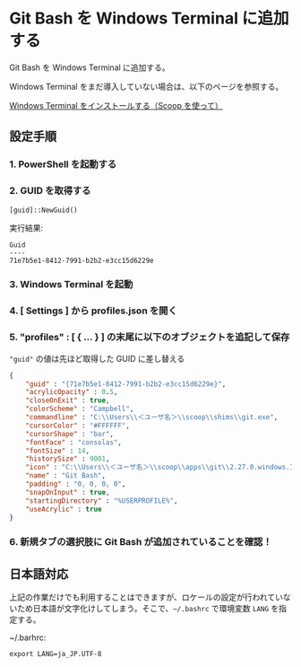 # Git Bash を Windows Terminal に追加する
Git Bash を Windows Terminal に追加する。

Windows Terminal をまだ導入していない場合は、以下のページを参照する。

[Windows Terminal をインストールする（Scoop を使って）](https://github.com/fs5013-furi-sutao/explain.how_to_install_windows_terminal.with_scoop)

## 設定手順
### 1. PowerShell を起動する

### 2. GUID を取得する
```console
[guid]::NewGuid()
```
実行結果: 
```
Guid
----
71e7b5e1-8412-7991-b2b2-e3cc15d6229e
```

### 3. Windows Terminal を起動

### 4. [ Settings ] から profiles.json を開く

### 5. "profiles" : [ { ... } ] の末尾に以下のオブジェクトを追記して保存
`"guid"` の値は先ほど取得した GUID に差し替える

```json
{
    "guid" : "{71e7b5e1-8412-7991-b2b2-e3cc15d6229e}",
    "acrylicOpacity" : 0.5,
    "closeOnExit" : true,
    "colorScheme" : "Campbell",
    "commandline" : "C:\\Users\\＜ユーザ名＞\\scoop\\shims\\git.exe",
    "cursorColor" : "#FFFFFF",
    "cursorShape" : "bar",
    "fontFace" : "consolas",
    "fontSize" : 14,
    "historySize" : 9001,
    "icon" : "C:\\Users\\＜ユーザ名＞\\scoop\\apps\\git\\2.27.0.windows.1\\mingw64\\share\\git\\git-for-windows.ico",
    "name" : "Git Bash",
    "padding" : "0, 0, 0, 0",
    "snapOnInput" : true,
    "startingDirectory" : "%USERPROFILE%",
    "useAcrylic" : true
}
```

### 6. 新規タブの選択肢に Git Bash が追加されていることを確認！

## 日本語対応
上記の作業だけでも利用することはできますが、ロケールの設定が行われていないため日本語が文字化けしてしまう。そこで、`~/.bashrc` で環境変数 `LANG` を指定する。

~/.barhrc:
```.barhrc
export LANG=ja_JP.UTF-8
```
